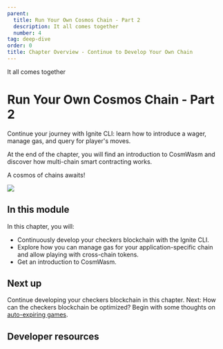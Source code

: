 ```yaml
---
parent:
  title: Run Your Own Cosmos Chain - Part 2
  description: It all comes together
  number: 4
tag: deep-dive
order: 0
title: Chapter Overview - Continue to Develop Your Own Chain
---
```


<div class="tm-overline tm-rf-1 tm-lh-title tm-medium tm-muted">It all comes together</div>
<h1 class="mt-4 mb-6">Run Your Own Cosmos Chain - Part 2</h1>

Continue your journey with Ignite CLI: learn how to introduce a wager, manage gas, and query for player's moves.

At the end of the chapter, you will find an introduction to CosmWasm and discover how multi-chain smart contracting works.

A cosmos of chains awaits!

![](/cosmos_dev_portal_module-05-lp.png)

## In this module

<HighlightBox type="learning">

In this chapter, you will:

* Continuously develop your checkers blockchain with the Ignite CLI.
* Explore how you can manage gas for your application-specific chain and allow playing with cross-chain tokens.
* Get an introduction to CosmWasm.

</HighlightBox>

<card-module/>

## Next up

Continue developing your checkers blockchain in this chapter. Next: How can the checkers blockchain be optimized? Begin with some thoughts on [auto-expiring games](./game-fifo-exer.html).

## Developer resources

<div v-for="resource in $themeConfig.resources">
  <Resource
    :title="resource.title"
    :description="resource.description"
    :links="resource.links"
    :image="resource.image"
    :large="true"
  />
  <br/>
</div>
